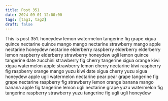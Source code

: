 ```yaml
---
title: Post 351
date: 2024-09-01 12:00:00
tags: [tag1, tag2]
draft: false
---
```

This is post 351.
honeydew
lemon
watermelon
tangerine
fig
grape
xigua
quince
nectarine
quince
mango
mango
nectarine
strawberry
mango
apple
nectarine
honeydew
nectarine
elderberry
raspberry
elderberry
elderberry
lemon
raspberry
elderberry
strawberry
honeydew
ugli
lemon
quince
tangerine
date
zucchini
strawberry
fig
cherry
tangerine
xigua
orange
kiwi
xigua
watermelon
apple
strawberry
lemon
cherry
nectarine
kiwi
raspberry
fig
raspberry
orange
mango
yuzu
kiwi
date
xigua
cherry
yuzu
xigua
honeydew
apple
ugli
watermelon
nectarine
pear
pear
grape
tangerine
fig
grape
nectarine
raspberry
fig
strawberry
lemon
orange
banana
mango
banana
apple
fig
tangerine
lemon
ugli
nectarine
grape
yuzu
watermelon
fig
tangerine
raspberry
strawberry
yuzu
tangerine
fig
ugli
ugli
honeydew
